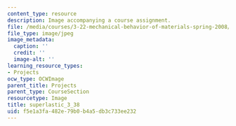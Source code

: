 ```yaml
---
content_type: resource
description: Image accompanying a course assignment.
file: /media/courses/3-22-mechanical-behavior-of-materials-spring-2008/f5e1a3fa482e79b0b4a5db3c733ee232_superlastic_3_38.jpg
file_type: image/jpeg
image_metadata:
  caption: ''
  credit: ''
  image-alt: ''
learning_resource_types:
- Projects
ocw_type: OCWImage
parent_title: Projects
parent_type: CourseSection
resourcetype: Image
title: superlastic_3_38
uid: f5e1a3fa-482e-79b0-b4a5-db3c733ee232
---
```

